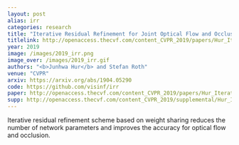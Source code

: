 ```yaml
---
layout: post
alias: irr
categories: research
title: "Iterative Residual Refinement for Joint Optical Flow and Occlusion Estimation"
titlelink: http://openaccess.thecvf.com/content_CVPR_2019/papers/Hur_Iterative_Residual_Refinement_for_Joint_Optical_Flow_and_Occlusion_Estimation_CVPR_2019_paper.pdf
year: 2019
image: /images/2019_irr.png
image_over: /images/2019_irr.gif
authors: "<b>Junhwa Hur</b> and Stefan Roth"
venue: "CVPR"
arxiv: https://arxiv.org/abs/1904.05290
code: https://github.com/visinf/irr
paper: http://openaccess.thecvf.com/content_CVPR_2019/papers/Hur_Iterative_Residual_Refinement_for_Joint_Optical_Flow_and_Occlusion_Estimation_CVPR_2019_paper.pdf
supp: http://openaccess.thecvf.com/content_CVPR_2019/supplemental/Hur_Iterative_Residual_Refinement_CVPR_2019_supplemental.pdf
---
```


Iterative residual refinement scheme based on weight sharing reduces the number of network parameters and improves the accuracy for optical flow and occlusion.
